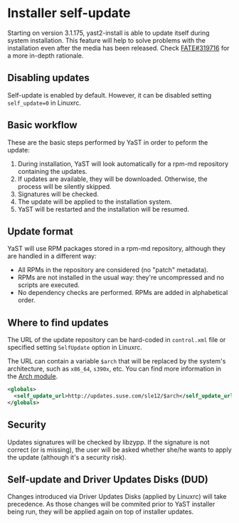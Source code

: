 # Installer self-update

Starting on version 3.1.175, yast2-install is able to update itself during
system installation. This feature will help to solve problems with the
installation even after the media has been released. Check
[FATE#319716](https://fate.suse.com/319716) for a more in-depth rationale.

## Disabling updates

Self-update is enabled by default. However, it can be disabled setting
`self_update=0` in Linuxrc.

## Basic workflow

These are the basic steps performed by YaST in order to peform the update:

1. During installation, YaST will look automatically for a rpm-md repository
   containing the updates.
2. If updates are available, they will be downloaded. Otherwise, the process
   will be silently skipped.
3. Signatures will be checked.
4. The update will be applied to the installation system.
5. YaST will be restarted and the installation will be resumed.

## Update format

YaST will use RPM packages stored in a rpm-md repository, although they are
handled in a different way:

* All RPMs in the repository are considered (no "patch" metadata).
* RPMs are not installed in the usual way: they're uncompressed and no scripts
  are executed.
* No dependency checks are performed. RPMs are added in alphabetical order.

## Where to find updates

The URL of the update repository can be hard-coded in `control.xml` file or
specified setting `SelfUpdate` option in Linuxrc.

The URL can contain a variable `$arch` that will be replaced by the system's
architecture, such as `x86_64`, `s390x`, etc. You can find more information
in the [Arch module](http://www.rubydoc.info/github/yast/yast-yast2/Yast/ArchClass).

```xml
<globals>
  <self_update_url>http://updates.suse.com/sle12/$arch</self_update_url>
</globals>
```

## Security

Updates signatures will be checked by libzypp. If the signature is not
correct (or is missing), the user will be asked whether she/he wants to apply
the update (although it's a security risk).

## Self-update and Driver Updates Disks (DUD)

Changes introduced via Driver Updates Disks (applied by Linuxrc) will
take precedence.  As those changes will be commited prior to YaST
installer being run, they will be applied again on top of installer
updates.